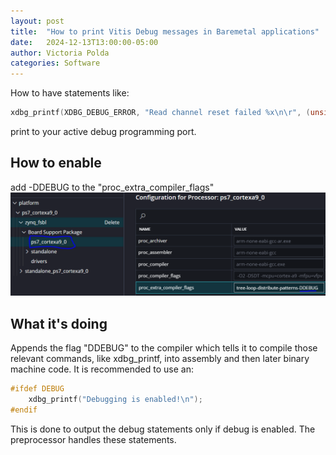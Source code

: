 ```yaml
---
layout: post
title:  "How to print Vitis Debug messages in Baremetal applications"
date:   2024-12-13T13:00:00-05:00
author: Victoria Polda
categories: Software
---
```


How to have statements like:
```c
xdbg_printf(XDBG_DEBUG_ERROR, "Read channel reset failed %x\n\r", (unsigned int)XAxiVdma_ChannelGetStatus(RdChannel));
```
print to your active debug programming port.

## How to enable
add -DDEBUG to the "proc_extra_compiler_flags"
![where_to_add_DDEBUG_flag](/assets/_posts/2024-12-13-How-to-print-Vitis-Debug-messages/where_to_add_DDEBUG_flag.PNG)

## What it's doing
Appends the flag "DDEBUG" to the compiler which tells it to compile those relevant commands, like xdbg_printf, into assembly and then later binary machine code. 
It is recommended to use an:
```c
#ifdef DEBUG
    xdbg_printf("Debugging is enabled!\n");
#endif
```
This is done to output the debug statements only if debug is enabled. The preprocessor handles these statements.